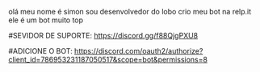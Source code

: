 olá meu nome é simon sou desenvolvedor do lobo 
crio meu bot na relp.it
ele é um bot muito top 


#SEVIDOR DE SUPORTE:
https://discord.gg/f88QjgPXU8


#ADICIONE O BOT:
https://discord.com/oauth2/authorize?client_id=786953231187050517&scope=bot&permissions=8

